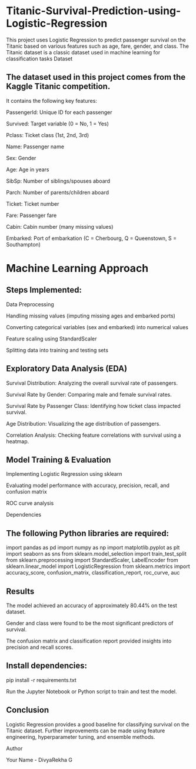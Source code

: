 # Titanic-Survival-Prediction-using-Logistic-Regression
This project uses Logistic Regression to predict passenger survival on the Titanic based on various features such as age, fare, gender, and class. The Titanic dataset is a classic dataset used in machine learning for classification tasks
Dataset

## The dataset used in this project comes from the Kaggle Titanic competition. 

It contains the following key features:

PassengerId: Unique ID for each passenger

Survived: Target variable (0 = No, 1 = Yes)

Pclass: Ticket class (1st, 2nd, 3rd)

Name: Passenger name

Sex: Gender

Age: Age in years

SibSp: Number of siblings/spouses aboard

Parch: Number of parents/children aboard

Ticket: Ticket number

Fare: Passenger fare

Cabin: Cabin number (many missing values)

Embarked: Port of embarkation (C = Cherbourg, Q = Queenstown, S = Southampton)

# Machine Learning Approach

## Steps Implemented:

Data Preprocessing

Handling missing values (imputing missing ages and embarked ports)

Converting categorical variables (sex and embarked) into numerical values

Feature scaling using StandardScaler

Splitting data into training and testing sets

## Exploratory Data Analysis (EDA)

Survival Distribution: Analyzing the overall survival rate of passengers.

Survival Rate by Gender: Comparing male and female survival rates.

Survival Rate by Passenger Class: Identifying how ticket class impacted survival.

Age Distribution: Visualizing the age distribution of passengers.

Correlation Analysis: Checking feature correlations with survival using a heatmap.

## Model Training & Evaluation

Implementing Logistic Regression using sklearn

Evaluating model performance with accuracy, precision, recall, and confusion matrix

ROC curve analysis

Dependencies

## The following Python libraries are required:

import pandas as pd
import numpy as np
import matplotlib.pyplot as plt
import seaborn as sns
from sklearn.model_selection import train_test_split
from sklearn.preprocessing import StandardScaler, LabelEncoder
from sklearn.linear_model import LogisticRegression
from sklearn.metrics import accuracy_score, confusion_matrix, classification_report, roc_curve, auc

## Results

The model achieved an accuracy of approximately 80.44% on the test dataset.

Gender and class were found to be the most significant predictors of survival.

The confusion matrix and classification report provided insights into precision and recall scores.

## Install dependencies:

pip install -r requirements.txt

Run the Jupyter Notebook or Python script to train and test the model.

## Conclusion

Logistic Regression provides a good baseline for classifying survival on the Titanic dataset. Further improvements can be made using feature engineering, hyperparameter tuning, and ensemble methods.



Author

Your Name - DivyaRekha G
